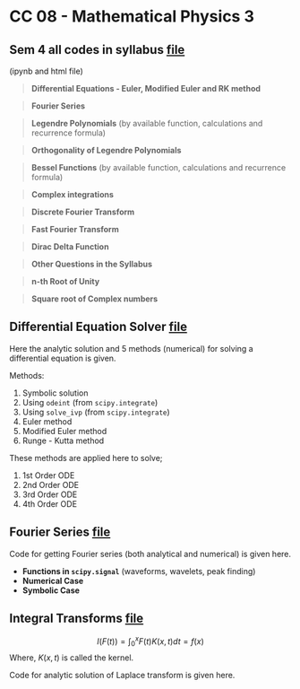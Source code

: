 # CC 08 - Mathematical Physics 3


## Sem 4 all codes in syllabus [file](sem4_all_codes.ipynb)
(ipynb and html file)

> **Differential Equations - Euler, Modified Euler and RK method**

> **Fourier Series**

> **Legendre Polynomials** (by available function, calculations and recurrence formula)

> **Orthogonality of Legendre Polynomials**

> **Bessel Functions** (by available function, calculations and recurrence formula)

> **Complex integrations**

> **Discrete Fourier Transform**

> **Fast Fourier Transform**

> **Dirac Delta Function**

> **Other Questions in the Syllabus**

> **n-th Root of Unity**

> **Square root of Complex numbers**


## Differential Equation Solver [file](Differential_Equation_Solver_SKP.ipynb)

Here the analytic solution and 5 methods (numerical) for solving a differential equation is given.

Methods:
1. Symbolic solution
2. Using `odeint` (from `scipy.integrate`)
3. Using `solve_ivp` (from `scipy.integrate`)
4. Euler method
5. Modified Euler method
6. Runge - Kutta method

These methods are applied here to solve;
1. 1st Order ODE
2. 2nd Order ODE
3. 3rd Order ODE
4. 4th Order ODE

## Fourier Series [file](Fourier_Series_SKP.ipynb)

Code for getting Fourier series (both analytical and numerical) is given here.

- **Functions in `scipy.signal`** (waveforms, wavelets, peak finding)
- **Numerical Case**
- **Symbolic Case**


## Integral Transforms [file](Integral_Transforms_SKP.ipynb)

$$ I(F(t)) = \int_0^x F(t) K(x,t) dt = f(x) $$
Where, $K(x,t)$ is called the kernel.

Code for analytic solution of Laplace transform is given here.
